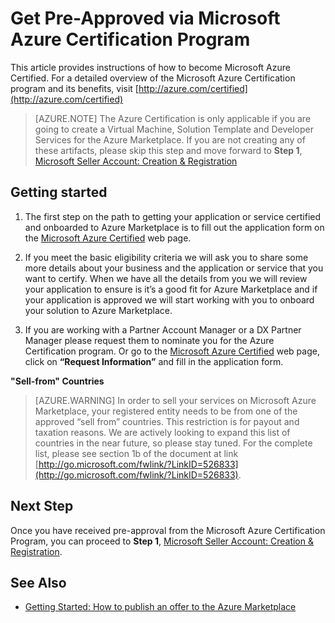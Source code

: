 <properties
   pageTitle="Get pre-approved through the Azure Certification Program | Microsoft Azure"
   description="Learn about the Azure Certified partner program and how to get to sell your virtual machine image, solution template, developer service or data service on the Azure Marketplace"
   services="marketplace-publishing"
   documentationCenter="na"
   authors="anishkannan "
   manager=" "
   editor=""
   tags=""/>

<tags
   ms.service="marketplace-publishing"
   ms.devlang="na"
   ms.topic="article"
   ms.tgt_pltfrm="na"
   ms.workload="na"
   ms.date="10/05/2015"
   ms.author="anishk;hascipio"/>

# Get Pre-Approved via Microsoft Azure Certification Program

This article provides instructions of how to become Microsoft Azure Certified. For a detailed overview of the Microsoft Azure Certification program and its benefits, visit [http://azure.com/certified](http://azure.com/certified)

> [AZURE.NOTE] The Azure Certification is only applicable if you are going to create a Virtual Machine, Solution Template and Developer Services for the Azure Marketplace. If you are not creating any of these artifacts, please skip this step and move forward to **Step 1**, [Microsoft Seller Account: Creation & Registration](marketplace-publishing-accounts-creation-registration.md)

## Getting started
1. The first step on the path to getting your application or service certified and onboarded to Azure Marketplace is to fill out the application form on the [Microsoft Azure Certified](https://azure.microsoft.com/marketplace/partner-program/) web page.

2. If you meet the basic eligibility criteria we will ask you to share some more details about your business and the application or service that you want to certify. When we have all the details from you we will review your application to ensure is it’s a good fit for Azure Marketplace and if your application is approved we will start working with you to onboard your solution to Azure Marketplace.

3. If you are working with a Partner Account Manager or a DX Partner Manager please request them to nominate you for the Azure Certification program. Or go to the [Microsoft Azure Certified](http://azure.com/certified) web page, click on **“Request Information”** and fill in the application form.

**"Sell-from" Countries**

> [AZURE.WARNING] In order to sell your services on Microsoft Azure Marketplace, your registered entity needs to be from one of the approved “sell from” countries. This restriction is for payout and taxation reasons. We are actively looking to expand this list of countries in the near future, so please stay tuned. For the complete list, please see section 1b of the document at link [http://go.microsoft.com/fwlink/?LinkID=526833](http://go.microsoft.com/fwlink/?LinkID=526833).

## Next Step
Once you have received pre-approval from the Microsoft Azure Certification Program, you can proceed to **Step 1**, [Microsoft Seller Account: Creation & Registration](marketplace-publishing-accounts-creation-registration.md).

## See Also
- [Getting Started: How to publish an offer to the Azure Marketplace](marketplace-publishing-getting-started.md)
